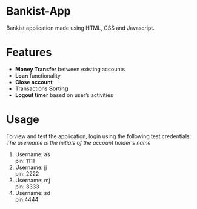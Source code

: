 # Bankist-App
Bankist application made using HTML, CSS and Javascript.
# Features
- **Money Transfer** between existing accounts   
- **Loan** functionality    
- **Close account**   
- Transactions **Sorting**   
- **Logout timer** based on user’s activities  
# Usage
To view and test the application, login using the following test credentials:  
*The username is the initials of the account holder's name*
1. Username: as  
   pin: 1111  
2. Username: jj  
   pin: 2222  
3. Username: mj  
   pin: 3333  
4. Username: sd  
   pin:4444  


